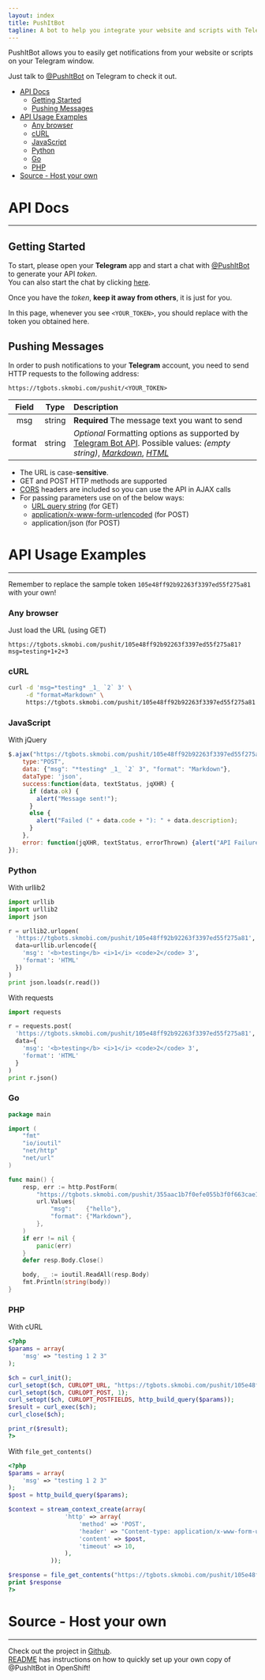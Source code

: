 ```yaml
---
layout: index
title: PushItBot
tagline: A bot to help you integrate your website and scripts with Telegram
---
```


PushItBot allows you to easily get notifications from your website or scripts on your Telegram window.

Just talk to [@PushItBot](https://telegram.me/pushitbot) on Telegram to check it out.

- [API Docs](#api-docs)
  - [Getting Started](#getting-started)
  - [Pushing Messages](#pushing-messages)
- [API Usage Examples](#api-usage-examples)
  - [Any browser](#any-browser)
  - [cURL](#curl)
  - [JavaScript](#javascript)
  - [Python](#python)
  - [Go](#go)
  - [PHP](#php)
- [Source - Host your own](#source---host-your-own)

API Docs
=========

----

Getting Started
---------------

To start, please open your **Telegram** app and start a chat with [@PushItBot](https://telegram.me/pushitbot) to generate your API *token*.  
You can also start the chat by clicking [here](https://telegram.me/pushitbot?start=token).

Once you have the *token*, **keep it away from others**, it is just for you.

In this page, whenever you see `<YOUR_TOKEN>`, you should replace with the token you obtained here.

Pushing Messages
----------------

In order to push notifications to your **Telegram** account, you need to send HTTP requests to the following address:

    https://tgbots.skmobi.com/pushit/<YOUR_TOKEN>


Field     | Type   | Description
:-------: | :----: | :-----------
msg       | string | **Required** The message text you want to send
format    | string | *Optional* Formatting options as supported by [Telegram Bot API](https://core.telegram.org/bots/api#formatting-options). Possible values: *(empty string)*, [*Markdown*](https://core.telegram.org/bots/api#markdown-style), [*HTML*](https://core.telegram.org/bots/api#html-style)

* The URL is case-**sensitive**.
* GET and POST HTTP methods are supported
* [CORS](https://en.wikipedia.org/wiki/Cross-origin_resource_sharing) headers are included so you can use the API in AJAX calls
* For passing parameters use on of the below ways:
  * [URL query string](https://en.wikipedia.org/wiki/Query_string) (for GET)
  * [application/x-www-form-urlencoded](https://en.wikipedia.org/wiki/Percent-encoding#The_application.2Fx-www-form-urlencoded_type) (for POST)
  * application/json (for POST)

API Usage Examples
==================

---

Remember to replace the sample token `105e48ff92b92263f3397ed55f275a81` with your own!

### Any browser

Just load the URL (using GET)

    https://tgbots.skmobi.com/pushit/105e48ff92b92263f3397ed55f275a81?msg=testing+1+2+3


### cURL

```bash
curl -d 'msg=*testing* _1_ `2` 3' \
     -d "format=Markdown" \
     https://tgbots.skmobi.com/pushit/105e48ff92b92263f3397ed55f275a81
```

### JavaScript

With jQuery

```javascript
$.ajax("https://tgbots.skmobi.com/pushit/105e48ff92b92263f3397ed55f275a81", {
    type:"POST",
    data: {"msg": "*testing* _1_ `2` 3", "format": "Markdown"},
    dataType: 'json',
    success:function(data, textStatus, jqXHR) {
      if (data.ok) {
        alert("Message sent!");
      }
      else {
        alert("Failed (" + data.code + "): " + data.description);
      }
    },
    error: function(jqXHR, textStatus, errorThrown) {alert("API Failure");}
});
```

### Python

With urllib2

```python
import urllib
import urllib2
import json

r = urllib2.urlopen(
  'https://tgbots.skmobi.com/pushit/105e48ff92b92263f3397ed55f275a81',
  data=urllib.urlencode({
    'msg': '<b>testing</b> <i>1</i> <code>2</code> 3',
    'format': 'HTML'
  })
)
print json.loads(r.read())
```

With requests

```python
import requests

r = requests.post(
  'https://tgbots.skmobi.com/pushit/105e48ff92b92263f3397ed55f275a81',
  data={
    'msg': '<b>testing</b> <i>1</i> <code>2</code> 3',
    'format': 'HTML'
  }
)
print r.json()
```

### Go

```go
package main

import (
	"fmt"
	"io/ioutil"
	"net/http"
	"net/url"
)

func main() {
	resp, err := http.PostForm(
		"https://tgbots.skmobi.com/pushit/355aac1b7f0efe055b3f0f663cae16fc",
		url.Values{
			"msg":    {"hello"},
			"format": {"Markdown"},
		},
	)
	if err != nil {
		panic(err)
	}
	defer resp.Body.Close()

	body, _ := ioutil.ReadAll(resp.Body)
	fmt.Println(string(body))
}
```

### PHP

With cURL

```php
<?php
$params = array(
	'msg' => "testing 1 2 3"
);

$ch = curl_init();
curl_setopt($ch, CURLOPT_URL, "https://tgbots.skmobi.com/pushit/105e48ff92b92263f3397ed55f275a81");
curl_setopt($ch, CURLOPT_POST, 1);
curl_setopt($ch, CURLOPT_POSTFIELDS, http_build_query($params));
$result = curl_exec($ch);
curl_close($ch);

print_r($result);
?>
```

With `file_get_contents()`

```php
<?php
$params = array(
	'msg' => "testing 1 2 3"
);
$post = http_build_query($params);

$context = stream_context_create(array(
                'http' => array(
                    'method' => 'POST',
                    'header' => "Content-type: application/x-www-form-urlencoded\r\n",
                    'content' => $post,
                    'timeout' => 10,
                ),
            ));

$response = file_get_contents("https://tgbots.skmobi.com/pushit/105e48ff92b92263f3397ed55f275a81", false, $context);
print $response
?>
```

Source - Host your own
======================

----

Check out the project in [Github](https://github.com/fopina/tgbot-pushitbot).  
[README](https://github.com/fopina/tgbot-pushitbot/blob/master/README.md) has instructions on how to quickly set up your own copy of @PushItBot in OpenShift!
